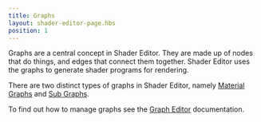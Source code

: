```yaml
---
title: Graphs
layout: shader-editor-page.hbs
position: 1
---
```


Graphs are a central concept in Shader Editor. They are made up of nodes that do things, and edges that connect them together. Shader Editor uses the graphs to generate shader programs for rendering.

There are two distinct types of graphs in Shader Editor, namely [Material Graphs][2] and [Sub Graphs][3].

To find out how to manage graphs see the [Graph Editor][1] documentation.

[1]: /shader-editor/window-layout/graph-editor
[2]: /shader-editor/overview/graphs/material-graphs
[3]: /shader-editor/overview/graphs/sub-graphs

